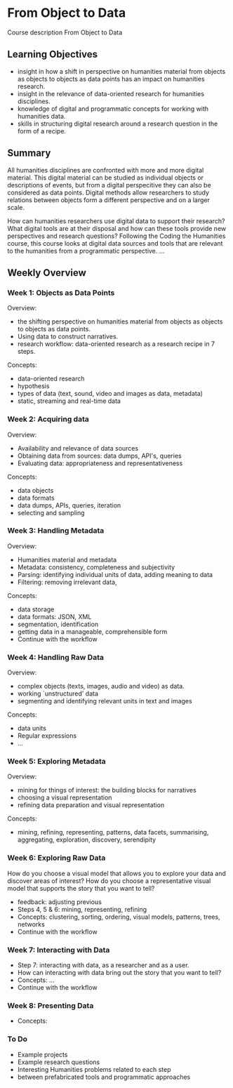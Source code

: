 From Object to Data
==============

Course description From Object to Data

## Learning Objectives

- insight in how a shift in perspective on humanities material from objects as objects to objects as data points has an impact on humanities research.
- insight in the relevance of data-oriented research for humanities disciplines.
- knowledge of digital and programmatic concepts for working with humanities data.
- skills in structuring digital research around a research question in the form of a recipe.

## Summary

All humanities disciplines are confronted with more and more digital material. 
This digital material can be studied as individual objects or descriptions of events, but from a digital perspecitive they can also be considered as data points. Digital methods allow researchers to study relations between objects form a different perspective and on a larger scale. 

How can humanities researchers use digital data to support their research? What digital tools are at their disposal and how can these tools provide new perspectives and research questions? Following the Coding the Humanities course, this course looks at digital data sources and tools that are relevant to the humanities from a programmatic perspective. ...

## Weekly Overview

### Week 1: Objects as Data Points

Overview:
- the shifting perspective on humanities material from objects as objects to objects as data points. 
- Using data to construct narratives.
- research workflow: data-oriented research as a research recipe in 7 steps.

Concepts: 
- data-oriented research
- hypothesis
- types of data (text, sound, video and images as data, metadata)
- static, streaming and real-time data

### Week 2: Acquiring data

Overview:
- Availability and relevance of data sources
- Obtaining data from sources: data dumps, API's, queries
- Evaluating data: appropriateness and representativeness

Concepts:
- data objects
- data formats
- data dumps, APIs, queries, iteration
- selecting and sampling

### Week 3: Handling Metadata

Overview:
- Humanities material and metadata
- Metadata: consistency, completeness and subjectivity
- Parsing: identifying individual units of data, adding meaning to data
- Filtering: removing irrelevant data, 

Concepts: 
- data storage
- data formats: JSON, XML
- segmentation, identification
- getting data in a manageable, comprehensible form
- Continue with the workflow

### Week 4: Handling Raw Data

Overview:
- complex objects (texts, images, audio and video) as data.
- working `unstructured' data
- segmenting and identifying relevant units in text and images

Concepts:
- data units
- Regular expressions 
- ...

### Week 5: Exploring Metadata

Overview:
- mining for things of interest: the building blocks for narratives
- choosing a visual representation
- refining data preparation and visual representation

Concepts: 
- mining, refining, representing, patterns, data facets, summarising, aggregating, exploration, discovery, serendipity

### Week 6: Exploring Raw Data

How do you choose a visual model that allows you to explore your data and discover areas of interest? How do you choose a representative visual model that supports the story that you want to tell?

- feedback: adjusting previous
- Steps 4, 5 & 6: mining, representing, refining
- Concepts: clustering, sorting, ordering, visual models, patterns, trees, networks
- Continue with the workflow

### Week 7: Interacting with Data

- Step 7: interacting with data, as a researcher and as a user.
- How can interacting with data bring out the story that you want to tell?
- Concepts: ...
- Continue with the workflow

### Week 8: Presenting Data

- Concepts:



### To Do

- Example projects
- Example research questions
- Interesting Humanities problems related to each step
- between prefabricated tools and programmatic approaches
